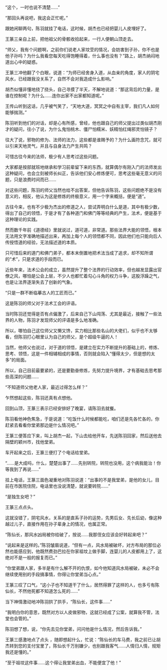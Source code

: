 “这个，一时也说不清楚……”

“那回头再说吧，我这会正忙呢。”

跟她闲聊两句，陈羽就挂了电话，这时候，胡杰也已经把婴儿人皮埋好了。

王篆三亲自上前，把他祖父的骨骸收拾起来，一行人便朝山顶走去。

“师父，我有个问题啊，之前你们说老人家坟茔的情况，会妨害到子孙，你不也是他子孙吗？为什么我看您每天吃得饱睡得着，什么事也没有？”路上，胡杰纳闷地道出心中的疑惑。

王篆三冲他翻了个白眼，说道：“为师已经舍身入道，从血亲的角度，家人的阴宅风水，已经跟我没关系了，自然不会对我造成什么影响。”

胡杰似懂非懂地挠了挠头，自己寻摸了半天，不解地说道：“那这背后的力量，是谁在控制呢？为什么……连你出家不出家都知道呢。”

王传山听到这话，几乎被气笑了，“天地大道，冥冥之中自有主宰，我们凡人如何能够揣测。”

陈羽听到他们的对话，却是心有所感，曾经，他也跟自己的师父提出过类似胡杰刚才的疑问，往小了说，为什么鬼怕桃木、僵尸怕糯米、妖精怕红绳邪灵怕镜子？

往大了说，邪物的修为、法师的法力，这些都是谁赐予的？为什么画符念咒，就可以引来天地灵气，并且与自身法力产生共鸣？

可惜古往今来的法师，极少有人思考过这些问题。

大家都是按部就班地继承和学习前辈留下来的东西，就算偶尔有刚入门的法师发出这种疑问，也会立刻被师长纠正，告诉他们安心修炼便可，思考这些毫无意义的问题，只是浪费时间而已……

对这些问题，陈羽的师父当然也给不出答案，但他告诉陈羽，这些问题绝不是没有意义的，相反，他认为这是修炼的终极意义，用一个字来概括，便是“道”。

古往今来，也有不少极为杰出的修道之人，尝试弄明白什么是道，其中有极少数，得出了自己的领悟，于是才有了各种道门和佛门等等经典的产生，法术，便是基于这种理论的实践。

然而数千年前《道德经》里就说过，道可道，非常道。那些法界大能的领悟，根本无法用文字准确地描述出来，再加上每个人的领悟都不同，因此他们也只能向后人传授悟道的经验，无法描述道的本质。

只可惜后来的道门和佛门弟子，都本末倒置地把术法当成了追求，却不知所谓的“术”，只是求道的手段而已。

近些年来，法术公会的成立，虽然提升了整个法界的行动效率，但也越发显露出官僚之风，哪怕是公会上层，不少人也都忙着勾心斗角的权力斗争，这股浮躁之气，也是让法界逐渐失去了创新的气象。

“只是一群不断临摹古人的工匠而已。”

这是陈羽的师父对于法术工会的评语。

当时陈羽还觉得是否有点偏激了，后来自己下山闯荡、尤其是最近，接触了一些法界的人物，陈羽才发现师父的评语是多么地准确。

所以，哪怕自己这位师父又懒又馋，实力相比那些名山的大佬们，似乎也不太够看，但陈羽打心眼里认为自己的师父，是个超级牛逼的人！

当然，他师父也说过，对于道的领悟，是建立在实力不断提升的基础上的，修炼、思考、领悟，这是一件相辅相成的事情，否则就会陷入“懂得太少，但是想的太多”的局面。

所以，自己目前最要紧的，还是要勤奋修炼，先努力提升境界，才有基础去思考那些高深的问题……

“不知道师父他老人家，最近过得怎么样？”

乍然想起这些，陈羽还真有点想他。

回到山顶，王篆三表示已经安排好了晚宴，请陈羽去就餐。

陈羽看他神色焦急，于是说道：“吃饭什么时候都能吃，咱们还是先各忙各的，你赶紧去看看你堂弟那边是什么情况吧。”

王篆三便答应下来，叫上胡杰一起，下山去给他开车，先送陈羽回家，然后送他去隔壁的颖州市，找他堂弟。

车开起来之后，王篆三便打了个电话给堂弟。

“……是大成吗，什么，楚楚出事了……先别转院，转院也没用，这个病我能治！你等我到了再说……”

挂上电话，王篆三面色凝重地对陈羽说道：“出事的不是我堂弟，是他的女儿，目前在市医院住院，电话里也没说清楚，就说要转院……”

“是独生女吧？”

王篆三点点头。

这就没错了，阴宅风水，关系的是直系子孙的运势，先男后女、先长后幼，像这种越过儿子，直接作用在孙子辈身上的情况，也属正常。

“陈仙长，那风水凶局被你给破了，按说……我那侄女应该会好转起来吧？”

“说起来是这样的。”陈羽皱眉说道，“但有一点，风水局被破坏，对方布局的那位必然也能感应到，他既然费劲巴拉在你家祖坟上做手脚，连婴儿的人皮都用上了，这绝对不是一般的报复而已。”

“你堂弟跟人家，多半是有什么解不开的仇恨，如今他知道风水局被破，未必不会继续使用别的手段搞事情，你得让你堂弟当心点。”

王篆三叹了口气，“这小子也不知道干了什么，居然得罪了这样的人，也多亏有陈仙长，不然他死都不知道怎么死的……”

当下神情激动地冲陈羽拱了拱手，“陈仙长，这件事……”

“我明白你的意思，既然对方以人皮做邪物，这就已经成了公案，就算我不管，法堂也会管的。”

陈羽想了想，说，“你先去见你堂弟，问问他是什么情况，然后告诉我。”

王篆三感激地点了点头 ，随即想起什么，忙说：“陈仙长的车马费，我之前已让胡杰转到您的支付宝里了，陈仙长千万别嫌少，也别跟我客气……人情归人情，规矩我还是懂的。”

“至于祖坟这件事……这个得让我堂弟出血，不能便宜了他！”
